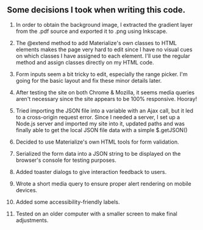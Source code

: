 ## Some decisions I took when writing this code.

1. In order to obtain the background image, I extracted the gradient layer from the .pdf source and exported it to .png using Inkscape.

2. The @extend method to add Materialize's own classes to HTML elements makes the page very hard to edit since I have no visual cues on which classes I have assigned to each element. I'll use the regular method and assign classes directly on my HTML code. 

3. Form inputs seem a bit tricky to edit, especially the range picker. I'm going for the basic layout and fix these minor details later.

4. After testing the site on both Chrome & Mozilla, it seems media queries aren't necessary since the site appears to be 100% responsive. Hooray!

5. Tried importing the JSON file into a variable with an Ajax call, but it led to a cross-origin request error. Since I needed a server, I set up a Node.js server and imported my site into it, updated paths and was finally able to get the local JSON file data with a simple $.getJSON()

6. Decided to use Materialize's own HTML tools for form validation.

7. Serialized the form data into a JSON string to be displayed on the browser's console for testing purposes.

8. Added toaster dialogs to give interaction feedback to users.

9. Wrote a short media query to ensure proper alert rendering on mobile devices.

10. Added some accessibility-friendly labels.

11. Tested on an older computer with a smaller screen to make final adjustments.
